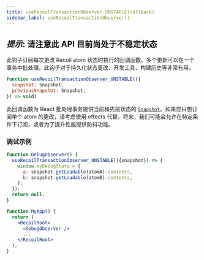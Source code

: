 ```yaml
---
title: useRecoilTransactionObserver_UNSTABLE(callback)
sidebar_label: useRecoilTransactionObserver()
---
```


## ***提示***: **请注意此 API 目前尚处于不稳定状态**

此钩子订阅每次更改 Recoil atom 状态时执行的回调函数。多个更新可以在一个事务中批处理。此钩子对于持久化状态更改、开发工具、构建历史等非常有用。

```jsx
function useRecoilTransactionObserver_UNSTABLE(({
  snapshot: Snapshot,
  previousSnapshot: Snapshot,
}) => void)
```

此回调函数为 React 批处理事务提供当前和先前状态的 [`Snapshot`](/docs/api-reference/core/Snapshot)。如果您只想订阅单个 atom 的更改，请考虑使用 effects 代替。将来，我们可能会允许在特定条件下订阅，或者为了提升性能提供防抖功能。

### 调试示例

```jsx
function DebugObserver() {
  useRecoilTransactionObserver_UNSTABLE(({snapshot}) => {
    window.myDebugState = {
      a: snapshot.getLoadable(atomA).contents,
      b: snapshot.getLoadable(atomB).contents,
    };
  });
  return null;
}

function MyApp() {
  return (
    <RecoilRoot>
      <DebugObserver />
      ...
    </RecoilRoot>
  );
}
```
